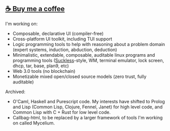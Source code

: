 ## [:coffee: Buy me a coffee](https://www.buymeacoffee.com/risto1)

I'm working on:

- Composable, declarative UI (compiler-free)
- Cross-platform UI toolkit, including TUI support 
- Logic programming tools to help with reasoning about a problem domain (expert systems, induction, abduction, deduction)
- Minimalistic, extendable, composable, auditable linux programs and programming tools ([Suckless](suckless.org/)-style, WM, terminal emulator, lock screen, dhcp, tar, base, plan9, etc)
- Web 3.0 tools (no blockchain)
- Monetizable mixed open/closed source models (zero trust, fully auditable)

Archived:

- O'Caml, Haskell and Purescript code. My interests have shifted to Prolog and Lisp (Common Lisp, Clojure, Fennel, Janet) for high level code, and Common Lisp with C + Rust for low level code.
- Callbag-html, to be replaced by a larger framework of tools I'm working on called Mycelium.
